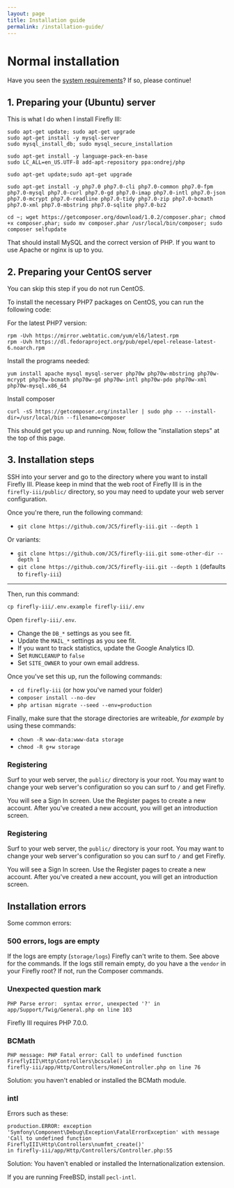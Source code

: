 ```yaml
---
layout: page
title: Installation guide
permalink: /installation-guide/
---
```


# Normal installation

Have you seen the [system requirements](../system-requirements/)? If so, please continue!


## 1. Preparing your (Ubuntu) server

This is what I do when I install Firefly III:

```
sudo apt-get update; sudo apt-get upgrade
sudo apt-get install -y mysql-server
sudo mysql_install_db; sudo mysql_secure_installation

sudo apt-get install -y language-pack-en-base
sudo LC_ALL=en_US.UTF-8 add-apt-repository ppa:ondrej/php

sudo apt-get update;sudo apt-get upgrade

sudo apt-get install -y php7.0 php7.0-cli php7.0-common php7.0-fpm php7.0-mysql php7.0-curl php7.0-gd php7.0-imap php7.0-intl php7.0-json php7.0-mcrypt php7.0-readline php7.0-tidy php7.0-zip php7.0-bcmath php7.0-xml php7.0-mbstring php7.0-sqlite php7.0-bz2

cd ~; wget https://getcomposer.org/download/1.0.2/composer.phar; chmod +x composer.phar; sudo mv composer.phar /usr/local/bin/composer; sudo composer selfupdate

```

That should install MySQL and the correct version of PHP. If you want to use Apache or nginx is up to you.


## 2. Preparing your CentOS server

You can skip this step if you do not run CentOS.

To install the necessary PHP7 packages on CentOS, you can run the following code:

For the latest PHP7 version: 

```
rpm -Uvh https://mirror.webtatic.com/yum/el6/latest.rpm
rpm -Uvh https://dl.fedoraproject.org/pub/epel/epel-release-latest-6.noarch.rpm
```

Install the programs needed:
```
yum install apache mysql mysql-server php70w php70w-mbstring php70w-mcrypt php70w-bcmath php70w-gd php70w-intl php70w-pdo php70w-xml php70w-mysql.x86_64
```

Install composer

```
curl -sS https://getcomposer.org/installer | sudo php -- --install-dir=/usr/local/bin --filename=composer
```

This should get you up and running. Now, follow the "installation steps" at the top of this page.

## 3. Installation steps

SSH into your server and go to the directory where you want to install Firefly III. Please keep in mind that the web root of Firefly III is in the ``firefly-iii/public/`` directory, so you may need to update your web server configuration.

Once you're there, run the following command:

* ``git clone https://github.com/JC5/firefly-iii.git --depth 1``

Or variants:

* ``git clone https://github.com/JC5/firefly-iii.git some-other-dir --depth 1``
* ``git clone https://github.com/JC5/firefly-iii.git --depth 1`` (defaults to ``firefly-iii``)

***

 Then, run this command:

``cp firefly-iii/.env.example firefly-iii/.env``

Open ``firefly-iii/.env``.

* Change the ``DB_*`` settings as you see fit.
* Update the ``MAIL_*`` settings as you see fit.
* If you want to track statistics, update the Google Analytics ID.
* Set ``RUNCLEANUP`` to ``false``
* Set ``SITE_OWNER`` to your own email address.

Once you've set this up, run the following commands:

* ``cd firefly-iii`` (or how you've named your folder)
* ``composer install --no-dev``
* ``php artisan migrate --seed --env=production``

Finally, make sure that the storage directories are writeable, _for example_ by using these commands:

* ``chown -R www-data:www-data storage``
* ``chmod -R g+w storage``

### Registering

Surf to your web server, the ``public/`` directory is your root. You may want to change your web server's configuration so you can surf to ``/`` and get Firefly.

You will see a Sign In screen. Use the Register pages to create a new account. After you've created a new account, you will get an introduction screen.

### Registering

Surf to your web server, the ``public/`` directory is your root. You may want to change your web server's configuration so you can surf to ``/`` and get Firefly.

You will see a Sign In screen. Use the Register pages to create a new account. After you've created a new account, you will get an introduction screen.


## Installation errors

Some common errors:

### 500 errors, logs are empty

If the logs are empty (``storage/logs``) Firefly can't write to them. See above for the commands. If the logs still remain empty, do you have a the ``vendor`` in your Firefly root? If not, run the Composer commands.

### Unexpected question mark

```
PHP Parse error:  syntax error, unexpected '?' in 
app/Support/Twig/General.php on line 103
```

Firefly III requires PHP 7.0.0.

### BCMath

```
PHP message: PHP Fatal error: Call to undefined function 
FireflyIII\Http\Controllers\bcscale() in
firefly-iii/app/Http/Controllers/HomeController.php on line 76
```

Solution: you haven't enabled or installed the BCMath module.

### intl

Errors such as these:

```
production.ERROR: exception 
'Symfony\Component\Debug\Exception\FatalErrorException' with message
'Call to undefined function FireflyIII\Http\Controllers\numfmt_create()'
in firefly-iii/app/Http/Controllers/Controller.php:55
```

Solution: You haven't enabled or installed the Internationalization extension.

If you are running FreeBSD, install ``pecl-intl``.